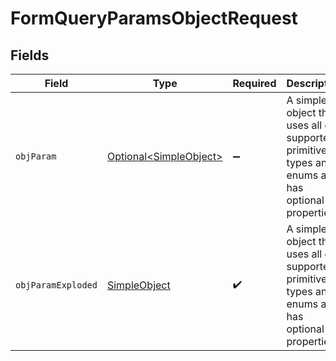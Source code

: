 # FormQueryParamsObjectRequest


## Fields

| Field                                                                                              | Type                                                                                               | Required                                                                                           | Description                                                                                        |
| -------------------------------------------------------------------------------------------------- | -------------------------------------------------------------------------------------------------- | -------------------------------------------------------------------------------------------------- | -------------------------------------------------------------------------------------------------- |
| `objParam`                                                                                         | [Optional\<SimpleObject>](../../models/shared/SimpleObject.md)                                     | :heavy_minus_sign:                                                                                 | A simple object that uses all our supported primitive types and enums and has optional properties. |
| `objParamExploded`                                                                                 | [SimpleObject](../../models/shared/SimpleObject.md)                                                | :heavy_check_mark:                                                                                 | A simple object that uses all our supported primitive types and enums and has optional properties. |
